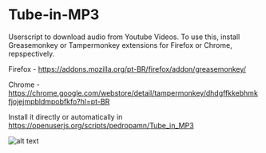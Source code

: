 # Tube-in-MP3
Userscript to download audio from Youtube Videos. To use this, install Greasemonkey or Tampermonkey extensions for Firefox or Chrome, repspectively.

Firefox - https://addons.mozilla.org/pt-BR/firefox/addon/greasemonkey/

Chrome - https://chrome.google.com/webstore/detail/tampermonkey/dhdgffkkebhmkfjojejmpbldmpobfkfo?hl=pt-BR

Install it directly or automatically in https://openuserjs.org/scripts/pedropamn/Tube_in_MP3

![alt text](https://i.imgur.com/U4dpg4V.png)
